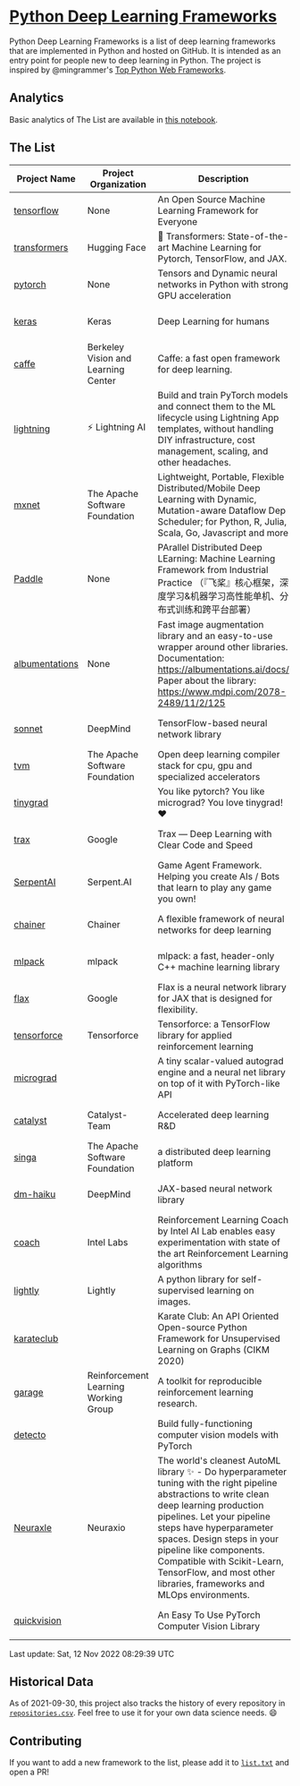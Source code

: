 # [Python Deep Learning Frameworks](https://www.github.com/shimst3r/python-deep-learning-frameworks)

Python Deep Learning Frameworks is a list of deep learning frameworks that are implemented in Python and hosted on GitHub. It is intended as an entry point for people new to deep learning in Python. The project is inspired by @mingrammer's [Top Python Web Frameworks](https://github.com/mingrammer/python-web-framework-stars).

## Analytics

Basic analytics of The List are available in [this notebook](./notebooks/development_over_time.ipynb).

## The List

| Project Name | Project Organization | Description | Stars | Forks | Open Issues | Last Commit |
| ------------ | -------------------- | ----------- | ----: | ----: | ----------: | ----------- |
| [tensorflow](https://tensorflow.org) | None | An Open Source Machine Learning Framework for Everyone | 169033 | 87459 | 2382 | 0 day(s) ago |
| [transformers](https://huggingface.co/transformers) | Hugging Face | 🤗 Transformers: State-of-the-art Machine Learning for Pytorch, TensorFlow, and JAX. | 74078 | 16871 | 574 | 0 day(s) ago |
| [pytorch](https://pytorch.org) | None | Tensors and Dynamic neural networks in Python with strong GPU acceleration | 60242 | 16788 | 10534 | 0 day(s) ago |
| [keras](http://keras.io/) | Keras | Deep Learning for humans | 56620 | 19202 | 333 | 0 day(s) ago |
| [caffe](http://caffe.berkeleyvision.org/) | Berkeley Vision and Learning Center | Caffe: a fast open framework for deep learning. | 32964 | 18989 | 1180 | 0 day(s) ago |
| [lightning](https://lightning.ai) | ⚡️ Lightning AI  | Build and train PyTorch models and connect them to the ML lifecycle using Lightning App templates, without handling DIY infrastructure, cost management, scaling, and other headaches. | 20580 | 2636 | 605 | 0 day(s) ago |
| [mxnet](https://mxnet.apache.org) | The Apache Software Foundation | Lightweight, Portable, Flexible Distributed/Mobile Deep Learning with Dynamic, Mutation-aware Dataflow Dep Scheduler; for Python, R, Julia, Scala, Go, Javascript and more | 20157 | 6880 | 1983 | 0 day(s) ago |
| [Paddle](http://www.paddlepaddle.org/) | None | PArallel Distributed Deep LEarning: Machine Learning Framework from Industrial Practice （『飞桨』核心框架，深度学习&机器学习高性能单机、分布式训练和跨平台部署） | 19149 | 4767 | 2905 | 0 day(s) ago |
| [albumentations](https://albumentations.ai) | None | Fast image augmentation library and an easy-to-use wrapper around other libraries. Documentation:  https://albumentations.ai/docs/ Paper about the library: https://www.mdpi.com/2078-2489/11/2/125 | 11152 | 1437 | 313 | 0 day(s) ago |
| [sonnet](https://sonnet.dev/) | DeepMind | TensorFlow-based neural network library | 9423 | 1340 | 32 | 0 day(s) ago |
| [tvm](https://tvm.apache.org/) | The Apache Software Foundation | Open deep learning compiler stack for cpu, gpu and specialized accelerators | 8761 | 2784 | 639 | 1 day(s) ago |
| [tinygrad](https://github.com/geohot/tinygrad) |  | You like pytorch? You like micrograd? You love tinygrad! ❤️  | 8719 | 801 | 15 | 0 day(s) ago |
| [trax](https://github.com/google/trax) | Google | Trax — Deep Learning with Clear Code and Speed | 7164 | 747 | 101 | 0 day(s) ago |
| [SerpentAI](http://serpent.ai) | Serpent.AI | Game Agent Framework. Helping you create AIs / Bots that learn to play any game you own! | 6364 | 755 | 2 | 1 day(s) ago |
| [chainer](https://chainer.org) | Chainer | A flexible framework of neural networks for deep learning | 5740 | 1392 | 12 | 2 day(s) ago |
| [mlpack](https://www.mlpack.org/) | mlpack | mlpack: a fast, header-only C++ machine learning library | 4135 | 1445 | 45 | 0 day(s) ago |
| [flax](https://flax.readthedocs.io) | Google | Flax is a neural network library for JAX that is designed for flexibility. | 3726 | 427 | 116 | 0 day(s) ago |
| [tensorforce](https://github.com/tensorforce/tensorforce) | Tensorforce | Tensorforce: a TensorFlow library for applied reinforcement learning | 3186 | 537 | 32 | 1 day(s) ago |
| [micrograd](https://github.com/karpathy/micrograd) |  | A tiny scalar-valued autograd engine and a neural net library on top of it with PyTorch-like API | 3174 | 284 | 12 | 0 day(s) ago |
| [catalyst](https://catalyst-team.com) | Catalyst-Team | Accelerated deep learning R&D | 3031 | 373 | 8 | 0 day(s) ago |
| [singa](https://github.com/apache/singa) | The Apache Software Foundation | a distributed deep learning platform | 2707 | 880 | 39 | 2 day(s) ago |
| [dm-haiku](https://dm-haiku.readthedocs.io) | DeepMind | JAX-based neural network library | 2239 | 182 | 88 | 0 day(s) ago |
| [coach](https://intellabs.github.io/coach/) | Intel Labs | Reinforcement Learning Coach by Intel AI Lab enables easy experimentation with state of the art Reinforcement Learning algorithms | 2205 | 441 | 90 | 1 day(s) ago |
| [lightly](https://github.com/lightly-ai/lightly) | Lightly | A python library for self-supervised learning on images. | 1906 | 153 | 78 | 1 day(s) ago |
| [karateclub](https://karateclub.readthedocs.io) |  | Karate Club: An API Oriented Open-source Python Framework for Unsupervised Learning on Graphs (CIKM 2020) | 1764 | 225 | 1 | 2 day(s) ago |
| [garage](https://github.com/rlworkgroup/garage) | Reinforcement Learning Working Group | A toolkit for reproducible reinforcement learning research. | 1552 | 274 | 229 | 2 day(s) ago |
| [detecto](https://detecto.readthedocs.io/) |  | Build fully-functioning computer vision models with PyTorch | 566 | 99 | 38 | 12 day(s) ago |
| [Neuraxle](https://www.neuraxle.org/) | Neuraxio | The world's cleanest AutoML library ✨ - Do hyperparameter tuning with the right pipeline abstractions to write clean deep learning production pipelines. Let your pipeline steps have hyperparameter spaces. Design steps in your pipeline like components. Compatible with Scikit-Learn, TensorFlow, and most other libraries, frameworks and MLOps environments. | 550 | 54 | 57 | 1 day(s) ago |
| [quickvision](https://github.com/oke-aditya/quickvision) |  | An Easy To Use PyTorch Computer Vision Library | 50 | 5 | 19 | 4 day(s) ago |

Last update: Sat, 12 Nov 2022 08:29:39 UTC

## Historical Data

As of 2021-09-30, this project also tracks the history of every repository in [`repositories.csv`](./repositories.csv). Feel free to use it for your own data science needs. :smile:

## Contributing

If you want to add a new framework to the list, please add it to [`list.txt`](./python-deep-learning-frameworks/list.txt) and open a PR!